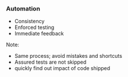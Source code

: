 ### Automation

* Consistency
* Enforced testing
* Immediate feedback

Note:
* Same process; avoid mistakes and shortcuts
* Assured tests are not skipped
* quickly find out impact of code shipped
